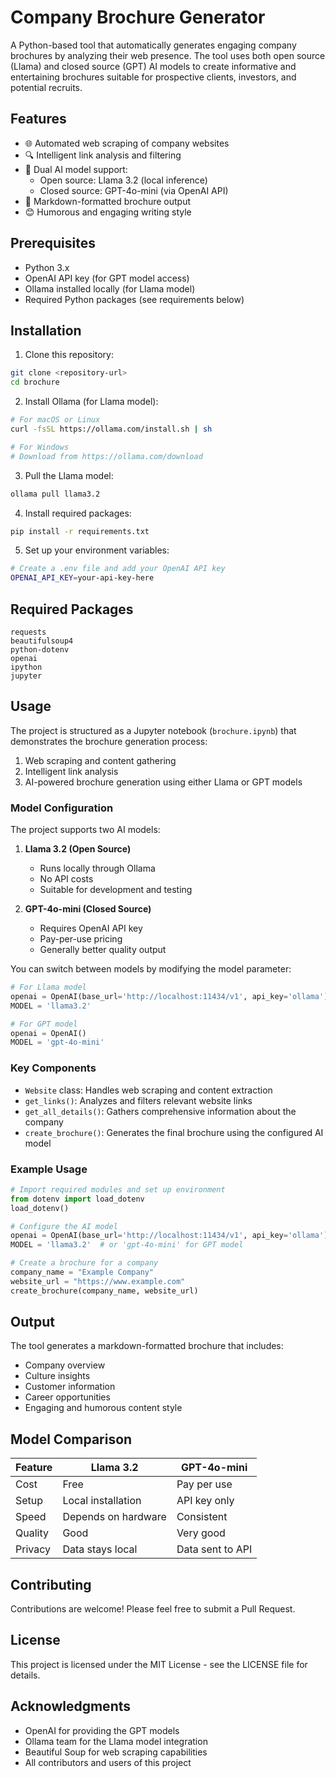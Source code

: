 # Company Brochure Generator

A Python-based tool that automatically generates engaging company brochures by analyzing their web presence. The tool uses both open source (Llama) and closed source (GPT) AI models to create informative and entertaining brochures suitable for prospective clients, investors, and potential recruits.

## Features

- 🌐 Automated web scraping of company websites
- 🔍 Intelligent link analysis and filtering
- 🤖 Dual AI model support:
  - Open source: Llama 3.2 (local inference)
  - Closed source: GPT-4o-mini (via OpenAI API)
- 📄 Markdown-formatted brochure output
- 😊 Humorous and engaging writing style

## Prerequisites

- Python 3.x
- OpenAI API key (for GPT model access)
- Ollama installed locally (for Llama model)
- Required Python packages (see requirements below)

## Installation

1. Clone this repository:

```bash
git clone <repository-url>
cd brochure
```

2. Install Ollama (for Llama model):

```bash
# For macOS or Linux
curl -fsSL https://ollama.com/install.sh | sh

# For Windows
# Download from https://ollama.com/download
```

3. Pull the Llama model:

```bash
ollama pull llama3.2
```

4. Install required packages:

```bash
pip install -r requirements.txt
```

5. Set up your environment variables:

```bash
# Create a .env file and add your OpenAI API key
OPENAI_API_KEY=your-api-key-here
```

## Required Packages

```
requests
beautifulsoup4
python-dotenv
openai
ipython
jupyter
```

## Usage

The project is structured as a Jupyter notebook (`brochure.ipynb`) that demonstrates the brochure generation process:

1. Web scraping and content gathering
2. Intelligent link analysis
3. AI-powered brochure generation using either Llama or GPT models

### Model Configuration

The project supports two AI models:

1. **Llama 3.2 (Open Source)**

   - Runs locally through Ollama
   - No API costs
   - Suitable for development and testing

2. **GPT-4o-mini (Closed Source)**
   - Requires OpenAI API key
   - Pay-per-use pricing
   - Generally better quality output

You can switch between models by modifying the model parameter:

```python
# For Llama model
openai = OpenAI(base_url='http://localhost:11434/v1', api_key='ollama')
MODEL = 'llama3.2'

# For GPT model
openai = OpenAI()
MODEL = 'gpt-4o-mini'
```

### Key Components

- `Website` class: Handles web scraping and content extraction
- `get_links()`: Analyzes and filters relevant website links
- `get_all_details()`: Gathers comprehensive information about the company
- `create_brochure()`: Generates the final brochure using the configured AI model

### Example Usage

```python
# Import required modules and set up environment
from dotenv import load_dotenv
load_dotenv()

# Configure the AI model
openai = OpenAI(base_url='http://localhost:11434/v1', api_key='ollama')
MODEL = 'llama3.2'  # or 'gpt-4o-mini' for GPT model

# Create a brochure for a company
company_name = "Example Company"
website_url = "https://www.example.com"
create_brochure(company_name, website_url)
```

## Output

The tool generates a markdown-formatted brochure that includes:

- Company overview
- Culture insights
- Customer information
- Career opportunities
- Engaging and humorous content style

## Model Comparison

| Feature | Llama 3.2           | GPT-4o-mini      |
| ------- | ------------------- | ---------------- |
| Cost    | Free                | Pay per use      |
| Setup   | Local installation  | API key only     |
| Speed   | Depends on hardware | Consistent       |
| Quality | Good                | Very good        |
| Privacy | Data stays local    | Data sent to API |

## Contributing

Contributions are welcome! Please feel free to submit a Pull Request.

## License

This project is licensed under the MIT License - see the LICENSE file for details.

## Acknowledgments

- OpenAI for providing the GPT models
- Ollama team for the Llama model integration
- Beautiful Soup for web scraping capabilities
- All contributors and users of this project

